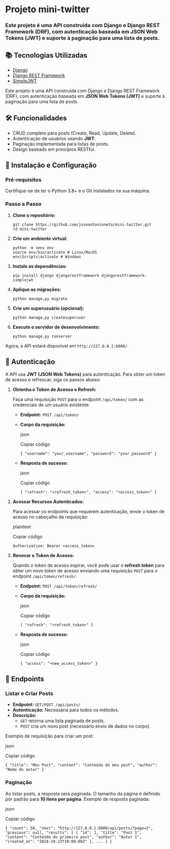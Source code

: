# Projeto mini-twitter

### Este projeto é uma API construída com Django e Django REST Framework (DRF), com autenticação baseada em **JSON Web Tokens (JWT)** e suporte à paginação para uma lista de posts.


## 📚 Tecnologias Utilizadas

-   [Django](https://www.djangoproject.com/)
-   [Django REST Framework](https://www.django-rest-framework.org/)
-   [SimpleJWT](https://django-rest-framework-simplejwt.readthedocs.io/en/latest/)


Este projeto é uma API construída com Django e Django REST Framework (DRF), com autenticação baseada em **JSON Web Tokens (JWT)** e suporte à paginação para uma lista de posts.

## 🛠 Funcionalidades

-   CRUD completo para posts (Create, Read, Update, Delete).
-   Autenticação de usuários usando **JWT**.
-   Paginação implementada para listas de posts.
-   Design baseado em princípios RESTful.

## 🚀 Instalação e Configuração

### Pré-requisitos

Certifique-se de ter o Python 3.8+ e o Git instalados na sua máquina.

### Passo a Passo

1.  **Clone o repositório:**
    ```
    git clone https://github.com/joseantonioneto/mini-twitter.git
    cd mini-twitter
    ```
    
2.  **Crie um ambiente virtual:**
    
	 ```
	python -m venv env
	source env/bin/activate # Linux/MacOS 
	env\Scripts\activate # Windows 
	```

3.  **Instale as dependências:**
    
  
	   ```
	   pip install django djangorestframework djangorestframework-simplejwt 
	  ```
    
4.  **Aplique as migrações:**
	```
	python manage.py migrate
	```
5.  **Crie um superusuário (opcional):**
    ```
    python manage.py createsuperuser
    ```
6.  **Execute o servidor de desenvolvimento:**
    ```
    python manage.py runserver
    ```

Agora, a API estará disponível em `http://127.0.0.1:8000/`.

## 🔑 Autenticação

A API usa **JWT (JSON Web Tokens)** para autenticação. Para obter um token de acesso e refrescar, siga os passos abaixo:

1.  **Obtenha o Token de Acesso e Refresh:**
    
    Faça uma requisição `POST` para o endpoint `/api/token/` com as credenciais de um usuário existente:
    
    -   **Endpoint:** `POST /api/token/`
        
    -   **Corpo da requisição:**
        
        json
        
        Copiar código
        
        `{
          "username": "your_username",
          "password": "your_password"
        }` 
        
    -   **Resposta de sucesso:**
        
        json
        
        Copiar código
        
        `{
          "refresh": "<refresh_token>",
          "access": "<access_token>"
        }` 
        
2.  **Acessar Recursos Autenticados:**
    
    Para acessar os endpoints que requerem autenticação, envie o token de acesso no cabeçalho da requisição:
    
    plaintext
    
    Copiar código
    
    `Authorization: Bearer <access_token>` 
    
3.  **Renovar o Token de Acesso:**
    
    Quando o token de acesso expirar, você pode usar o **refresh token** para obter um novo token de acesso enviando uma requisição `POST` para o endpoint `/api/token/refresh/`:
    
    -   **Endpoint:** `POST /api/token/refresh/`
        
    -   **Corpo da requisição:**
        
        json
        
        Copiar código
        
        `{
          "refresh": "<refresh_token>"
        }` 
        
    -   **Resposta de sucesso:**
        
        json
        
        Copiar código
        
        `{
          "access": "<new_access_token>"
        }` 
        

## 📄 Endpoints

### Listar e Criar Posts

-   **Endpoint:** `GET/POST /api/posts/`
-   **Autenticação:** Necessária para todos os métodos.
-   **Descrição:**
    -   `GET` retorna uma lista paginada de posts.
    -   `POST` cria um novo post (necessário envio de dados no corpo).

Exemplo de requisição para criar um post:

json

Copiar código

`{
  "title": "Meu Post",
  "content": "Conteúdo do meu post",
  "author": "Nome do autor"
}` 

### Paginação

Ao listar posts, a resposta será paginada. O tamanho da página é definido por padrão para **10 itens por página**. Exemplo de resposta paginada:

json

Copiar código

`{
   "count": 50,
   "next": "http://127.0.0.1:8000/api/posts/?page=2",
   "previous": null,
   "results": [
       {
           "id": 1,
           "title": "Post 1",
           "content": "Conteúdo do primeiro post",
           "author": "Autor 1",
           "created_at": "2024-10-23T10:00:00Z"
       },
       ...
   ]
}` 
